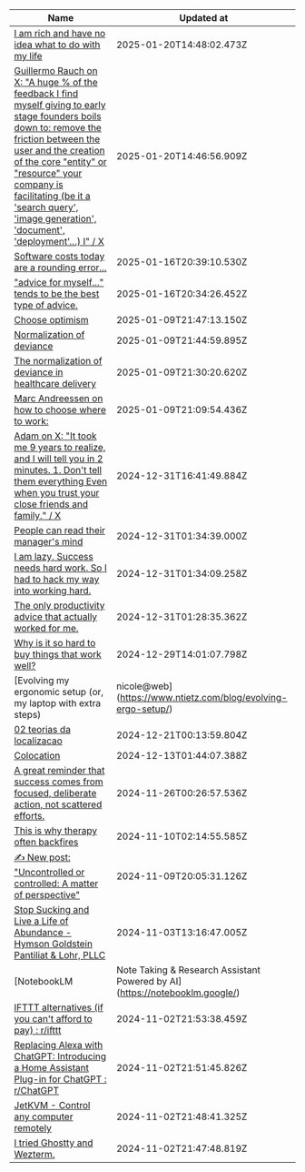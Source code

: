 
|Name|Updated at|
|-|-|
| [I am rich and have no idea what to do with my life](https://vinay.sh/i-am-rich-and-have-no-idea-what-to-do-with-my-life/) | 2025-01-20T14:48:02.473Z|
| [Guillermo Rauch on X: "A huge % of the feedback I find myself giving to early stage founders boils down to: remove the friction between the user and the creation of the core "entity" or "resource" your company is facilitating (be it a 'search query', 'image generation', 'document', 'deployment'…) I" / X](https://x.com/rauchg/status/1879976926233915468) | 2025-01-20T14:46:56.909Z|
| [Software costs today are a rounding error...](https://x.com/nikunj/status/1877857853429457007?s=12) | 2025-01-16T20:39:10.530Z|
| ["advice for myself..." tends to be the best type of advice.](https://x.com/gritcult/status/1879502429764583649?s=12) | 2025-01-16T20:34:26.452Z|
| [Choose optimism](https://x.com/kepano/status/1741122937229590790) | 2025-01-09T21:47:13.150Z|
| [Normalization of deviance](https://danluu.com/wat/) | 2025-01-09T21:44:59.895Z|
| [The normalization of deviance in healthcare delivery](https://pmc.ncbi.nlm.nih.gov/articles/PMC2821100/) | 2025-01-09T21:30:20.620Z|
| [Marc Andreessen on how to choose where to work:](https://x.com/benln/status/1877065091935309941/photo/1) | 2025-01-09T21:09:54.436Z|
| [Adam on X: "It took me 9 years to realize, and I will tell you in 2 minutes. 1. Don't tell them everything Even when you trust your close friends and family." / X](https://x.com/AdamColb_/status/1799056218297930088) | 2024-12-31T16:41:49.884Z|
| [People can read their manager's mind](https://yosefk.com/blog/people-can-read-their-managers-mind.html) | 2024-12-31T01:34:39.000Z|
| [I am lazy. Success needs hard work. So I had to hack my way into working hard.](https://x.com/Kartikayb77/status/1786407564504392047) | 2024-12-31T01:34:09.258Z|
| [The only productivity advice that actually worked for me.](https://x.com/Kartikayb77/status/1793289576192286872/photo/1) | 2024-12-31T01:28:35.362Z|
| [Why is it so hard to buy things that work well?](https://danluu.com/nothing-works/) | 2024-12-29T14:01:07.798Z|
| [Evolving my ergonomic setup (or, my laptop with extra steps) | nicole@web](https://www.ntietz.com/blog/evolving-ergo-setup/) | 2024-12-28T22:06:45.006Z|
| [02 teorias da localizacao](https://nedur.ufpr.br/wp-content/uploads/2020/08/02-teorias-da-localizacao.pdf) | 2024-12-21T00:13:59.804Z|
| [Colocation](https://kentcdodds.com/blog/colocation) | 2024-12-13T01:44:07.388Z|
| [A great reminder that success comes from focused, deliberate action, not scattered efforts.](https://x.com/kpaxs/status/1858370193640079446?s=12) | 2024-11-26T00:26:57.536Z|
| [This is why therapy often backfires](https://x.com/oldbooksguy/status/1854174986031997259?s=12) | 2024-11-10T02:14:55.585Z|
| [✍️ New post: "Uncontrolled or controlled: A matter of perspective"](https://x.com/samselikoff/status/1854607060161135004?s=12) | 2024-11-09T20:05:31.126Z|
| [Stop Sucking and Live a Life of Abundance - Hymson Goldstein Pantiliat & Lohr, PLLC](https://scottsdale-lawyer.com/stop-sucking-and-live-a-life-of-abundance/) | 2024-11-03T13:16:47.005Z|
| [NotebookLM | Note Taking & Research Assistant Powered by AI](https://notebooklm.google/) | 2024-11-02T21:55:57.211Z|
| [IFTTT alternatives (if you can't afford to pay) : r/ifttt](https://www.reddit.com/r/ifttt/comments/ixy5ke/ifttt_alternatives_if_you_cant_afford_to_pay/) | 2024-11-02T21:53:38.459Z|
| [Replacing Alexa with ChatGPT: Introducing a Home Assistant Plug-in for ChatGPT : r/ChatGPT](https://www.reddit.com/r/ChatGPT/comments/12l19lj/replacing_alexa_with_chatgpt_introducing_a_home/) | 2024-11-02T21:51:45.826Z|
| [JetKVM - Control any computer remotely](https://www.kickstarter.com/projects/jetkvm/jetkvm) | 2024-11-02T21:48:41.325Z|
| [I tried Ghostty and Wezterm.](https://x.com/melkeydev/status/1852466848824225842?s=12) | 2024-11-02T21:47:48.819Z|
